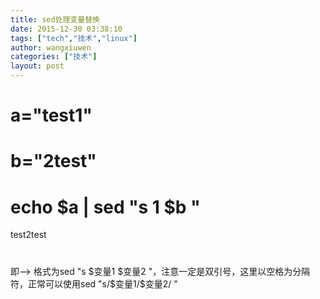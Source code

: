 ```yaml
---
title: sed处理变量替换
date: 2015-12-30 03:38:10
tags: ["tech","技术","linux"]
author: wangxiuwen
categories: ["技术"]
layout: post
---
```





# a="test1"  
# b="2test"  
# echo $a | sed "s 1 $b "  
test2test  
#  
即--> 格式为sed "s $变量1 $变量2  "，注意一定是双引号，这里以空格为分隔符，正常可以使用sed "s/$变量1/$变量2/ "

